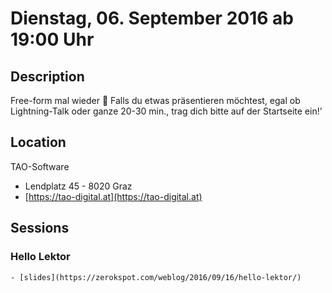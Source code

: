 # Dienstag, 06. September 2016 ab 19:00 Uhr

## Description

Free-form mal wieder 🙂 Falls du etwas präsentieren möchtest, egal ob Lightning-Talk oder ganze 20-30 min., trag dich bitte auf der Startseite ein!'

## Location

TAO-Software

- Lendplatz 45 - 8020 Graz
- [https://tao-digital.at](https://tao-digital.at)

## Sessions 

### Hello Lektor 

    - [slides](https://zerokspot.com/weblog/2016/09/16/hello-lektor/) 

